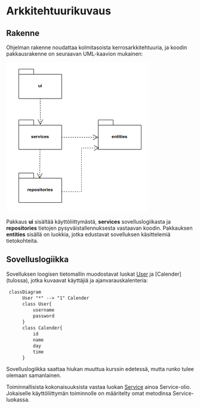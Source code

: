 # Arkkitehtuurikuvaus

## Rakenne

Ohjelman rakenne noudattaa kolmitasoista kerrosarkkitehtuuria, ja koodin pakkausrakenne on seuraavan UML-kaavion mukainen:

![](./kuvat/pakkausrakenne.png)

Pakkaus **ui** sisältää käyttöliittymästä, **services** sovelluslogiikasta ja **repositories** tietojen pysyväistallennuksesta vastaavan koodin. Pakkauksen **entities** sisällä on luokkia, jotka edustavat sovelluksen käsittelemiä tietokohteita.

## Sovelluslogiikka

Sovelluksen loogisen tietomallin muodostavat luokat [User](https://github.com/levomaaa/ot-harjoitustyo/blob/main/src/entities/user.py) ja [Calender] (tulossa), jotka kuvaavat käyttäjiä ja ajanvarauskalenteria:

```mermaid
 classDiagram
      User "*" --> "1" Calender
      class User{
          username
          password
      }
      class Calender{
          id
          name
          day
          time
      }
```

Sovelluslogiikka saattaa hiukan muuttua kurssin edetessä, mutta runko tulee olemaan samanlainen.

Toiminnallisista kokonaisuuksista vastaa luokan [Service](https://github.com/levomaaa/ot-harjoitustyo/blob/main/src/services/service.py) ainoa Service-olio. Jokaiselle käyttöliittymän toiminnolle on määritelty omat metodinsa Service-luokassa.
